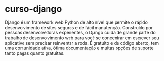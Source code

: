 ﻿# curso-django
Django é um framework web Python de alto nível que permite o rápido desenvolvimento de sites seguros e de fácil manutenção. Construído por pessoas desenvolvedoras experientes, o Django cuida de grande parte do trabalho de desenvolvimento web para você se concentrar em escrever seu aplicativo sem precisar reinventar a roda. É gratuito e de código aberto, tem uma comunidade ativa, ótima documentação e muitas opções de suporte tanto pagas quanto gratuitas.

